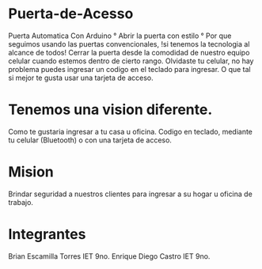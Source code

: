 # Puerta-de-Acesso
Puerta Automatica Con Arduino
° Abrir la puerta con estilo °
Por que seguimos usando las puertas convencionales, !si tenemos la tecnologia al alcance de todos!
Cerrar la puerta desde la comodidad de nuestro equipo celular cuando estemos dentro de cierto rango.
Olvidaste tu celular, no hay problema puedes ingresar un codigo en el teclado para ingresar.
O que tal si mejor te gusta usar una tarjeta de acceso. 
# Tenemos una vision diferente. 
Como te gustaria ingresar a tu casa u oficina.
Codigo en teclado, mediante tu celular (Bluetooth) o con una tarjeta de acceso.
# Mision 
Brindar seguridad a nuestros clientes para ingresar a su hogar u oficina de trabajo.
# Integrantes
Brian Escamilla Torres   IET 9no.
Enrique Diego Castro   IET 9no.
